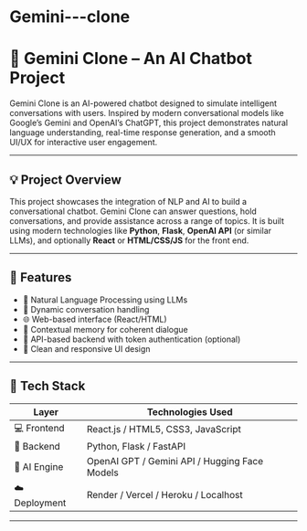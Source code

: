 # Gemini---clone
# 🤖 Gemini Clone – An AI Chatbot Project

Gemini Clone is an AI-powered chatbot designed to simulate intelligent conversations with users. Inspired by modern conversational models like Google’s Gemini and OpenAI’s ChatGPT, this project demonstrates natural language understanding, real-time response generation, and a smooth UI/UX for interactive user engagement.

---

## 💡 Project Overview

This project showcases the integration of NLP and AI to build a conversational chatbot. Gemini Clone can answer questions, hold conversations, and provide assistance across a range of topics. It is built using modern technologies like **Python**, **Flask**, **OpenAI API** (or similar LLMs), and optionally **React** or **HTML/CSS/JS** for the front end.

---

## 🚀 Features

- 🧠 Natural Language Processing using LLMs
- 💬 Dynamic conversation handling
- 🌐 Web-based interface (React/HTML)
- 🔄 Contextual memory for coherent dialogue
- 🔐 API-based backend with token authentication (optional)
- 🎨 Clean and responsive UI design

---

## 🧰 Tech Stack

| Layer         | Technologies Used                            |
|---------------|-----------------------------------------------|
| 💻 Frontend   | React.js / HTML5, CSS3, JavaScript            |
| 🧠 Backend    | Python, Flask / FastAPI                       |
| 🤖 AI Engine  | OpenAI GPT / Gemini API / Hugging Face Models |
| ☁️ Deployment | Render / Vercel / Heroku / Localhost          |

---




